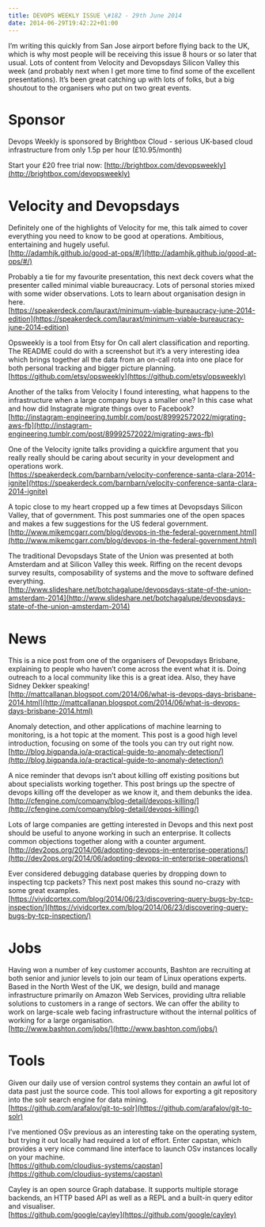 ```yaml
---
title: DEVOPS WEEKLY ISSUE \#182 - 29th June 2014 
date: 2014-06-29T19:42:22+01:00
---
```


I’m writing this quickly from San Jose airport before flying back to the UK, which is why most people will be receiving this issue 8 hours or so later that usual. Lots of content from Velocity and Devopsdays Silicon Valley this week (and probably next when I get more time to find some of the excellent presentations). It’s been great catching up with lots of folks, but a big shoutout to the organisers who put on two great events.


Sponsor
======

Devops Weekly is sponsored by Brightbox Cloud - serious UK-based cloud infrastructure from only 1.5p per hour (£10.95/month)

Start your £20 free trial now: [http://brightbox.com/devopsweekly](http://brightbox.com/devopsweekly)


Velocity and Devopsdays
===================

Definitely one of the highlights of Velocity for me, this talk aimed to cover everything you need to know to be good at operations. Ambitious, entertaining and hugely useful.
<br>[http://adamhjk.github.io/good-at-ops/#/](http://adamhjk.github.io/good-at-ops/#/)


Probably a tie for my favourite presentation, this next deck covers what the presenter called minimal viable bureaucracy. Lots of personal stories mixed with some wider observations. Lots to learn about organisation design in here.
<br>[https://speakerdeck.com/lauraxt/minimum-viable-bureaucracy-june-2014-edition](https://speakerdeck.com/lauraxt/minimum-viable-bureaucracy-june-2014-edition)


Opsweekly is a tool from Etsy for On call alert classification and reporting. The README could do with a screenshot but it’s a very interesting idea which brings together all the data from an on-call rota into one place for both personal tracking and bigger picture planning.
<br>[https://github.com/etsy/opsweekly](https://github.com/etsy/opsweekly)


Another of the talks from Velocity I found interesting, what happens to the infrastructure when a large company buys a smaller one? In this case what and how did Instagrate migrate things over to Facebook?
<br>[http://instagram-engineering.tumblr.com/post/89992572022/migrating-aws-fb](http://instagram-engineering.tumblr.com/post/89992572022/migrating-aws-fb)


One of the Velocity ignite talks providing a quickfire argument that you really really should be caring about security in your development and operations work.
<br>[https://speakerdeck.com/barnbarn/velocity-conference-santa-clara-2014-ignite](https://speakerdeck.com/barnbarn/velocity-conference-santa-clara-2014-ignite)


A topic close to my heart cropped up a few times at Devopsdays Silicon Valley, that of government. This post summaries one of the open spaces and makes a few suggestions for the US federal government.
<br>[http://www.mikemcgarr.com/blog/devops-in-the-federal-government.html](http://www.mikemcgarr.com/blog/devops-in-the-federal-government.html)


The traditional Devopsdays State of the Union was presented at both Amsterdam and at Silicon Valley this week. Riffing on the recent devops survey results, composability of systems and the move to software defined everything.
<br>[http://www.slideshare.net/botchagalupe/devopsdays-state-of-the-union-amsterdam-2014](http://www.slideshare.net/botchagalupe/devopsdays-state-of-the-union-amsterdam-2014)


News
====

This is a nice post from one of the organisers of Devopsdays Brisbane, explaining to people who haven’t come across the event what it is. Doing outreach to a local community like this is a great idea. Also, they have Sidney Dekker speaking!
<br>[http://mattcallanan.blogspot.com/2014/06/what-is-devops-days-brisbane-2014.html](http://mattcallanan.blogspot.com/2014/06/what-is-devops-days-brisbane-2014.html)


Anomaly detection, and other applications of machine learning to monitoring, is a hot topic at the moment. This post is a good high level introduction, focusing on some of the tools you can try out right now.
<br>[http://blog.bigpanda.io/a-practical-guide-to-anomaly-detection/](http://blog.bigpanda.io/a-practical-guide-to-anomaly-detection/)


A nice reminder that devops isn’t about killing off existing positions but about specialists working together. This post brings up the spectre of devops killing off the developer as we know it, and them debunks the idea.
<br>[http://cfengine.com/company/blog-detail/devops-killing/](http://cfengine.com/company/blog-detail/devops-killing/)


Lots of large companies are getting interested in Devops and this next post should be useful to anyone working in such an enterprise. It collects common objections together along with a counter argument.
<br>[http://dev2ops.org/2014/06/adopting-devops-in-enterprise-operations/](http://dev2ops.org/2014/06/adopting-devops-in-enterprise-operations/)


Ever considered debugging database queries by dropping down to inspecting tcp packets? This next post makes this sound no-crazy with some great examples.
<br>[https://vividcortex.com/blog/2014/06/23/discovering-query-bugs-by-tcp-inspection/](https://vividcortex.com/blog/2014/06/23/discovering-query-bugs-by-tcp-inspection/)


Jobs
====

Having won a number of key customer accounts, Bashton are recruiting at both senior and junior levels to join our team of Linux operations experts. Based in the North West of the UK, we design, build and manage infrastructure primarily on Amazon Web Services, providing ultra reliable solutions to customers in a range of sectors. We can offer the ability to work on large-scale web facing infrastructure without the internal politics of working for a large organisation.
<br>[http://www.bashton.com/jobs/](http://www.bashton.com/jobs/)


Tools
====

Given our daily use of version control systems they contain an awful lot of data past just the source code. This tool allows for exporting a git repository into the solr search engine for data mining.
<br>[https://github.com/arafalov/git-to-solr](https://github.com/arafalov/git-to-solr)


I’ve mentioned OSv previous as an interesting take on the operating system, but trying it out locally had required a lot of effort. Enter capstan, which provides a very nice command line interface to launch OSv instances locally on your machine.
<br>[https://github.com/cloudius-systems/capstan](https://github.com/cloudius-systems/capstan)


Cayley is an open source Graph database. It supports multiple storage backends, an HTTP based API as well as a REPL and a built-in query editor and visualiser.
<br>[https://github.com/google/cayley](https://github.com/google/cayley)




